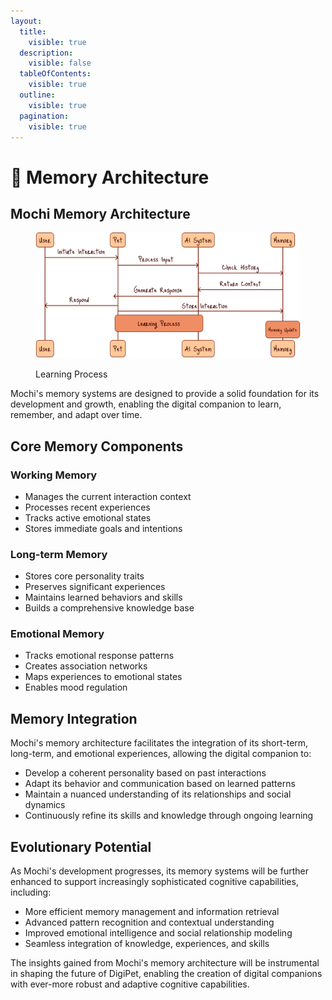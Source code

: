 ```yaml
---
layout:
  title:
    visible: true
  description:
    visible: false
  tableOfContents:
    visible: true
  outline:
    visible: true
  pagination:
    visible: true
---
```


# 🐅 Memory Architecture

## Mochi Memory Architecture



<figure><img src="../.gitbook/assets/Group 3.jpg" alt=""><figcaption><p>Learning Process</p></figcaption></figure>

Mochi's memory systems are designed to provide a solid foundation for its development and growth, enabling the digital companion to learn, remember, and adapt over time.

## Core Memory Components

### Working Memory

* Manages the current interaction context
* Processes recent experiences
* Tracks active emotional states
* Stores immediate goals and intentions

### Long-term Memory

* Stores core personality traits
* Preserves significant experiences
* Maintains learned behaviors and skills
* Builds a comprehensive knowledge base

### Emotional Memory

* Tracks emotional response patterns
* Creates association networks
* Maps experiences to emotional states
* Enables mood regulation

## Memory Integration

Mochi's memory architecture facilitates the integration of its short-term, long-term, and emotional experiences, allowing the digital companion to:

* Develop a coherent personality based on past interactions
* Adapt its behavior and communication based on learned patterns
* Maintain a nuanced understanding of its relationships and social dynamics
* Continuously refine its skills and knowledge through ongoing learning

## Evolutionary Potential

As Mochi's development progresses, its memory systems will be further enhanced to support increasingly sophisticated cognitive capabilities, including:

* More efficient memory management and information retrieval
* Advanced pattern recognition and contextual understanding
* Improved emotional intelligence and social relationship modeling
* Seamless integration of knowledge, experiences, and skills

The insights gained from Mochi's memory architecture will be instrumental in shaping the future of DigiPet, enabling the creation of digital companions with ever-more robust and adaptive cognitive capabilities.
